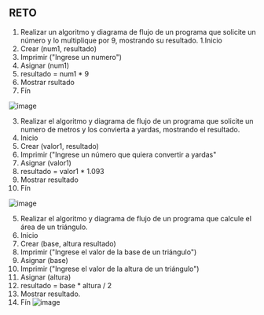 ## RETO
1. Realizar un algoritmo y diagrama de flujo de un programa que solicite un número y lo multiplique por 9, mostrando su resultado.
 1.Inicio
 2. Crear (num1, resultado)
 3. Imprimir ("Ingrese un numero")
 4. Asignar (num1)
 5. resultado = num1 * 9
 6. Mostrar rsultado
 7. Fín

![image](https://user-images.githubusercontent.com/103066551/163030446-fe35c872-7250-432d-886c-17ebaef7e455.png)


3. Realizar el algoritmo y diagrama de flujo de un programa que solicite un numero de metros y los convierta a yardas, mostrando el resultado.
 1. Inicio 
 2. Crear (valor1, resultado)
 3. Imprimir ("Ingrese un número que quiera convertir a yardas"
 4. Asignar (valor1)
 5. resultado = valor1 * 1.093
 6. Mostrar resultado
 7. Fín 


![image](https://user-images.githubusercontent.com/103066551/163033524-0daf215c-61a2-412b-804e-8fb4debc20ee.png)



5. Realizar el algoritmo y diagrama de flujo de un programa que calcule el área de un triángulo.
 1. Inicio 
 2. Crear (base, altura resultado)
 3. Imprimir ("Ingrese el valor de la base de un triángulo")
 4. Asignar (base)
 5. Imprimir ("Ingrese el valor de la altura de un triángulo")
 6. Asignar (altura)
 7. resultado = base * altura / 2
 8. Mostrar resultado. 
 9. Fín 
 ![image](https://user-images.githubusercontent.com/103066551/163034404-f42a2afd-4aa8-4e6b-a9c6-3ca386eb5b2e.png)








